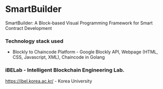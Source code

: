 # SmartBuilder
SmartBuilder: A Block-based Visual Programming Framework for Smart Contract Development

### Technology stack used

- Blockly to Chaincode Platform - Google Blockly API, Webpage (HTML, CSS, Javascript, XML), Chaincode in Golang


### iBELab - Intelligent Blockchain Engineering Lab.
https://ibel.korea.ac.kr/  -  Korea University
